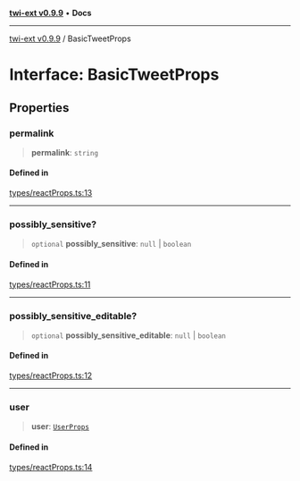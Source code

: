 [**twi-ext v0.9.9**](../README.md) • **Docs**

***

[twi-ext v0.9.9](../README.md) / BasicTweetProps

# Interface: BasicTweetProps

## Properties

### permalink

> **permalink**: `string`

#### Defined in

[types/reactProps.ts:13](https://github.com/Robot-Inventor/twi-ext/blob/b270920d6d190cbd3b1c49875bb71e3273efc054/src/types/reactProps.ts#L13)

***

### possibly\_sensitive?

> `optional` **possibly\_sensitive**: `null` \| `boolean`

#### Defined in

[types/reactProps.ts:11](https://github.com/Robot-Inventor/twi-ext/blob/b270920d6d190cbd3b1c49875bb71e3273efc054/src/types/reactProps.ts#L11)

***

### possibly\_sensitive\_editable?

> `optional` **possibly\_sensitive\_editable**: `null` \| `boolean`

#### Defined in

[types/reactProps.ts:12](https://github.com/Robot-Inventor/twi-ext/blob/b270920d6d190cbd3b1c49875bb71e3273efc054/src/types/reactProps.ts#L12)

***

### user

> **user**: [`UserProps`](UserProps.md)

#### Defined in

[types/reactProps.ts:14](https://github.com/Robot-Inventor/twi-ext/blob/b270920d6d190cbd3b1c49875bb71e3273efc054/src/types/reactProps.ts#L14)
